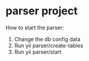 # parser project
How to start the parser:
1. Change the db config data
2. Run yii parser/create-tables
3. Run yii parser/start
